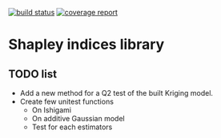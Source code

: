 [![build status](https://gitlab.com/CEMRACS17/shapley-indices/badges/master/build.svg)](https://gitlab.com/CEMRACS17/shapley-indices/commits/master)
[![coverage report](https://gitlab.com/CEMRACS17/shapley-indices/badges/master/coverage.svg)](https://gitlab.com/CEMRACS17/shapley-indices/commits/master)
# Shapley indices library


## TODO list

- Add a new method for a Q2 test of the built Kriging model.
- Create few unitest functions
	- On Ishigami
	- On additive Gaussian model
	- Test for each estimators